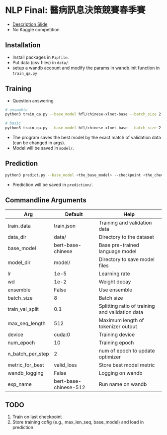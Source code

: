 # NLP Final: 醫病訊息決策競賽春季賽
- [Description Slide](https://drive.google.com/file/d/1s8Ks23clANaH0azIkw2GtzWmwFIEH4C7/view)
- No Kaggle competition

## Installation
- Install packages in `Pipfile`.
- Put data (csv files) in `data/`.
- setup a wandb account and modify the params in wandb.init function in `train_qa.py`

## Training
- Question answering
```bash
# ensemble
python3 train_qa.py --base_model hfl/chinese-xlnet-base --batch_size 2 --max_seq_length 512 --num_epoch 100 --ensemble True --wandb_logging True --exp_name chinese-xlnet-base-512-ensemble

# basic
python3 train_qa.py --base_model hfl/chinese-xlnet-base --batch_size 2 --max_seq_length 512 --num_epoch 100 --wandb_logging True --exp_name chinese-xlnet-base-512-ensemble
```
- The program saves the best model by the exact match of validation data (can be changed in args).
- Model will be saved in `model/`.

## Prediction
```bash
python3 predict.py --base_model <the_base_model> --checkpoint <the_checkpoint_model>
```
- Prediction will be saved in `prediction/`.

## Commandline Arguments
| Arg              	| Default               	| Help                                            	|
|------------------	|-----------------------	|-------------------------------------------------	|
| train_data       	| train.json            	| Training and validation data                    	|
| data_dir         	| data/                 	| Directory to the dataset                        	|
| base_model       	| bert-base-chinese     	| Base pre-trained language model                 	|
| model_dir        	| model/                	| Directory to save model files                   	|
| lr               	| 1e-5                  	| Learning rate                                   	|
| wd               	| 1e-2                  	| Weight decay                                    	|
| ensemble         	| False                 	| Use ensemble                                    	|
| batch_size       	| 8                     	| Batch size                                      	|
| train_val_split  	| 0.1                   	| Splitting ratio of training and validation data 	|
| max_seq_length   	| 512                   	| Maximum length of tokenizer output              	|
| device           	| cuda:0                	| Training device                                 	|
| num_epoch        	| 10                    	| Training epoch                                  	|
| n_batch_per_step 	| 2                     	| num of epoch to update optimizer                	|
| metric_for_best  	| valid_loss            	| Store best model metric                         	|
| wandb_logging    	| False                 	| Logging on wandb                                	|
| exp_name         	| bert-base-chinese-512 	| Run name on wandb                               	|


## TODO
1. Train on last checkpoint
2. Store training cofig (e.g., max_len_seq, base_model) and load in prediction